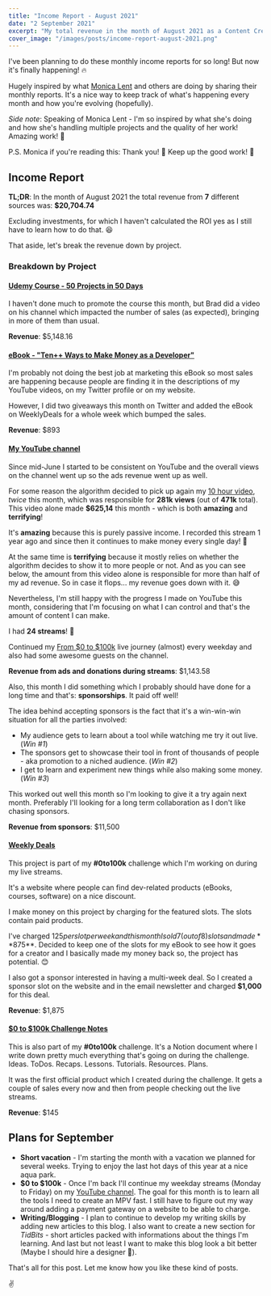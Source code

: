 ```yaml
---
title: "Income Report - August 2021"
date: "2 September 2021"
excerpt: "My total revenue in the month of August 2021 as a Content Creator and Indie Hacker."
cover_image: "/images/posts/income-report-august-2021.png"
---
```


I've been planning to do these monthly income reports for so long! But now it's finally happening! 🔥

Hugely inspired by what [Monica Lent](https://twitter.com/monicalent) and others are doing by sharing their monthly reports. It's a nice way to keep track of what's happening every month and how you're evolving (hopefully).

_Side note_: Speaking of Monica Lent - I'm so inspired by what she's doing and how she's handling multiple projects and the quality of her work! Amazing work! 🤩

P.S. Monica if you're reading this: Thank you! 🙏 Keep up the good work! 🚀

## Income Report

**TL;DR**: In the month of August 2021 the total revenue from **7** different sources was: **$20,704.74**

Excluding investments, for which I haven't calculated the ROI yes as I still have to learn how to do that. 😆

That aside, let's break the revenue down by project.

### Breakdown by Project

#### [Udemy Course - 50 Projects in 50 Days](https://www.udemy.com/course/50-projects-50-days/?referralCode=684EE5F9DE1745B6428B)

I haven't done much to promote the course this month, but Brad did a video on his channel which impacted the number of sales (as expected), bringing in more of them than usual.

**Revenue**: $5,148.16

#### [eBook - "Ten++ Ways to Make Money as a Developer"](https://florinpop17.gumroad.com/l/makemoneydev)

I'm probably not doing the best job at marketing this eBook so most sales are happening because people are finding it in the descriptions of my YouTube videos, on my Twitter profile or on my website.

However, I did two giveaways this month on Twitter and added the eBook on WeeklyDeals for a whole week which bumped the sales.

**Revenue**: $893

#### [My YouTube channel](https://youtube.com/florinpop)

Since mid-June I started to be consistent on YouTube and the overall views on the channel went up so the ads revenue went up as well.

For some reason the algorithm decided to pick up again my [10 hour video](https://www.youtube.com/watch?v=dtKciwk_si4), _twice_ this month, which was responsible for **281k views** (out of **471k** total). This video alone made **$625,14** this month - which is both **amazing** and **terrifying**!

It's **amazing** because this is purely passive income. I recorded this stream 1 year ago and since then it continues to make money every single day! 🚀

At the same time is **terrifying** because it mostly relies on whether the algorithm decides to show it to more people or not. And as you can see below, the amount from this video alone is responsible for more than half of my ad revenue. So in case it flops... my revenue goes down with it. 😅

Nevertheless, I'm still happy with the progress I made on YouTube this month, considering that I'm focusing on what I can control and that's the amount of content I can make.

I had **24 streams**! 🥳

Continued my [From $0 to $100k](https://www.youtube.com/playlist?list=PLgBH1CvjOA63KdQbswVfbt1Ze1sOK9SWF) live journey (almost) every weekday and also had some awesome guests on the channel.

**Revenue from ads and donations during streams**: $1,143.58

Also, this month I did something which I probably should have done for a long time and that's: **sponsorships**. It paid off well!

The idea behind accepting sponsors is the fact that it's a win-win-win situation for all the parties involved:

-   My audience gets to learn about a tool while watching me try it out live. (_Win #1_)
-   The sponsors get to showcase their tool in front of thousands of people - aka promotion to a niched audience. (_Win #2_)
-   I get to learn and experiment new things while also making some money. (_Win #3_)

This worked out well this month so I'm looking to give it a try again next month. Preferably I'll looking for a long term collaboration as I don't like chasing sponsors.

**Revenue from sponsors**: $11,500

#### [Weekly Deals](https://weeklydeals.dev)

This project is part of my **#0to100k** challenge which I'm working on during my live streams.

It's a website where people can find dev-related products (eBooks, courses, software) on a nice discount.

I make money on this project by charging for the featured slots. The slots contain paid products.

I've charged $125 per slot per week and this month I sold 7 (out of 8) slots and made **$875**. Decided to keep one of the slots for my eBook to see how it goes for a creator and I basically made my money back so, the project has potential. 😊

I also got a sponsor interested in having a multi-week deal. So I created a sponsor slot on the website and in the email newsletter and charged **$1,000** for this deal.

**Revenue**: $1,875

#### [$0 to $100k Challenge Notes](https://florinpop17.gumroad.com/l/0-to-100k-notes)

This is also part of my **#0to100k** challenge. It's a Notion document where I write down pretty much everything that's going on during the challenge. Ideas. ToDos. Recaps. Lessons. Tutorials. Resources. Plans.

It was the first official product which I created during the challenge. It gets a couple of sales every now and then from people checking out the live streams.

**Revenue**: $145

## Plans for September

-   **Short vacation** - I'm starting the month with a vacation we planned for several weeks. Trying to enjoy the last hot days of this year at a nice aqua park.
-   **$0 to $100k** - Once I'm back I'll continue my weekday streams (Monday to Friday) on my [YouTube channel](https://youtube.com/florinpop). The goal for this month is to learn all the tools I need to create an MPV fast. I still have to figure out my way around adding a payment gateway on a website to be able to charge.
-   **Writing/Blogging** - I plan to continue to develop my writing skills by adding new articles to this blog. I also want to create a new section for _TidBits_ - short articles packed with informations about the things I'm learning. And last but not least I want to make this blog look a bit better (Maybe I should hire a designer 🤔).

That's all for this post. Let me know how you like these kind of posts.

✌
